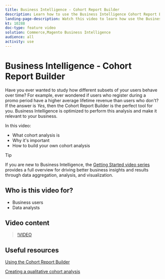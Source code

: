 ```yaml
---
title: Business Intelligence - Cohort Report Builder
description: Learn how to use the Business Intelligence Cohort Report Builder to create optimized reporting and analysis that is relevant to your business.
landing-page-description: Watch this video to learn how use the Business Intelligence Cohort Report Builder to create optimized reporting and analysis that is relevant to your business.
kt: 10288
doc-type: feature video
solution: Commerce,Magento Business Intelligence
audience: all
activity: use
---
```

# Business Intelligence - Cohort Report Builder

Have you ever wanted to study how different subsets of your users behave over time? For example, ever wondered if users who register during a promo period have a higher average lifetime revenue than users who don't? If the answer is _Yes_, then the Cohort Report Builder is the perfect tool for you. Business Intelligence is optimized to perform this analysis and make it relevant to your business.

In this video:

- What cohort analysis is
- Why it's important
- How to build your own cohort analysis

>[!TIP]
>
>If you are new to Business Intelligence, the [Getting Started video series](1-overview.md) provides a full overview for driving better business insights and results through data aggregation, analysis, and visualization.

## Who is this video for?

- Business users
- Data analysts

## Video content

>[!VIDEO](https://video.tv.adobe.com/v/342407?quality=12&learn=on)

## Useful resources

[Using the Cohort Report Builder](https://docs.magento.com/mbi/data-analyst/dev-reports/cohort-rpt-bldr.html)

[Creating a qualitative cohort analysis](https://docs.magento.com/mbi/data-analyst/dev-reports/create-qual-cohort-analysis.html)
